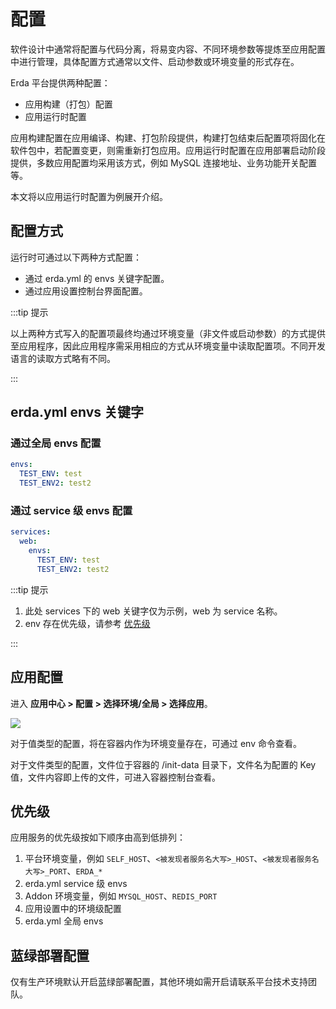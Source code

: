 # 配置

软件设计中通常将配置与代码分离，将易变内容、不同环境参数等提炼至应用配置中进行管理，具体配置方式通常以文件、启动参数或环境变量的形式存在。

Erda 平台提供两种配置：

* 应用构建（打包）配置
* 应用运行时配置

应用构建配置在应用编译、构建、打包阶段提供，构建打包结束后配置项将固化在软件包中，若配置变更，则需重新打包应用。应用运行时配置在应用部署启动阶段提供，多数应用配置均采用该方式，例如 MySQL 连接地址、业务功能开关配置等。

本文将以应用运行时配置为例展开介绍。

## 配置方式

运行时可通过以下两种方式配置：

* 通过 erda.yml 的 envs 关键字配置。
* 通过应用设置控制台界面配置。

:::tip 提示

以上两种方式写入的配置项最终均通过环境变量（非文件或启动参数）的方式提供至应用程序，因此应用程序需采用相应的方式从环境变量中读取配置项。不同开发语言的读取方式略有不同。

:::

## erda.yml envs 关键字

### 通过全局 envs 配置

```yaml
envs:
  TEST_ENV: test
  TEST_ENV2: test2
```

### 通过 service 级 envs 配置

```yaml
services:
  web:
    envs:
      TEST_ENV: test
      TEST_ENV2: test2
```

:::tip 提示

1. 此处 services 下的 web 关键字仅为示例，web 为 service 名称。
2. env 存在优先级，请参考 [优先级](./config.html#优先级)

:::

## 应用配置

进入 **应用中心 > 配置 > 选择环境/全局 > 选择应用**。

![](http://terminus-paas.oss-cn-hangzhou.aliyuncs.com/paas-doc/2022/02/23/4684a35a-2926-4758-b706-48503ec14186.png)

对于值类型的配置，将在容器内作为环境变量存在，可通过 env 命令查看。

对于文件类型的配置，文件位于容器的 /init-data 目录下，文件名为配置的 Key 值，文件内容即上传的文件，可进入容器控制台查看。

## 优先级

应用服务的优先级按如下顺序由高到低排列：

1. 平台环境变量，例如 `SELF_HOST`、`<被发现者服务名大写>_HOST`、`<被发现者服务名大写>_PORT`、`ERDA_*`
2. erda.yml service 级 envs
3. Addon 环境变量，例如 `MYSQL_HOST`、`REDIS_PORT`
4. 应用设置中的环境级配置
5. erda.yml 全局 envs

## 蓝绿部署配置

仅有生产环境默认开启蓝绿部署配置，其他环境如需开启请联系平台技术支持团队。
